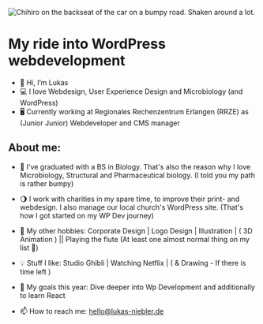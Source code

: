 ![Chihiro on the backseat of the car on a bumpy road. Shaken around a lot.](https://media4.giphy.com/media/Dc4TGF0n3mVVK/giphy.gif?cid=790b76112bf8ddb06bc808a8cb3b22222ddbcda78d715a7e&rid=giphy.gif&ct=g)

# My ride into WordPress webdevelopment

- 👋 Hi, I’m Lukas
- 💻 I love Webdesign, User Experience Design and Microbiology (and WordPress)
- 🖥 Currently working at Regionales Rechenzentrum Erlangen (RRZE) as (Junior Junior) Webdeveloper and CMS manager

## About me:
- 🌱 I've graduated with a BS in Biology. That's also the reason why I love Microbiology, Structural and Pharmaceutical biology. (I told you my path is rather bumpy)
- 🌖 I work with charities in my spare time, to improve their print- and webdesign. I also manage our local church's WordPress site. (That's how I got started on my WP Dev journey)
- 🌊 My other hobbies: Corporate Design | Logo Design | Illustration | ( 3D Animation ) || Playing the flute (At least one almost normal thing on my list 🐷)
- 💡 Stuff I like: Studio Ghibli | Watching Netflix | ( & Drawing - If there is time left )

- 🎯 My goals this year: Dive deeper into Wp Development and additionally to learn React

- 📫 How to reach me: hello@lukas-niebler.de 

<!---
lukasniebler/lukasniebler is a ✨ special ✨ repository because its `README.md` (this file) appears on your GitHub profile.
You can click the Preview link to take a look at your changes.
--->
